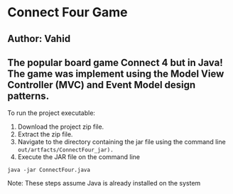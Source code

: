 # Connect Four Game

Author: Vahid
------------------
The popular board game Connect 4 but in Java! The game was implement using the Model View Controller (MVC) and Event Model design patterns. 
------------------
To run the project executable:
1. Download the project zip file.
2. Extract the zip file.
3. Navigate to the directory containing the jar file using the command line 
`
out/artfacts/ConnectFour_jar).
`
5. Execute the JAR file on the command line 
```
java -jar ConnectFour.java
```

Note: These steps assume Java is already installed on the system
